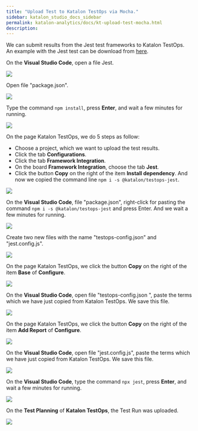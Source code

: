 ```yaml
---
title: "Upload Test to Katalon TestOps via Mocha." 
sidebar: katalon_studio_docs_sidebar
permalink: katalon-analytics/docs/kt-upload-test-mocha.html
description: 
---
```


We can submit results from the Jest test frameworks to Katalon TestOps. An example with the Jest test can be download from [here](https://github.com/katalon-studio/testops-report-js).

On the **Visual Studio Code**, open a file Jest.

![](https://github.com/katalon-studio/docs-images/raw/master/katalon-analytics/docs/kt-upload-test-jest/kt_vs_code_open_jest.png)

Open file "package.json".

![](https://github.com/katalon-studio/docs-images/raw/master/katalon-analytics/docs/kt-upload-test-jest/kt_vs_code_open_package_json.png)

Type the command `npm install`, press **Enter**, and wait a few minutes for running.

![](https://github.com/katalon-studio/docs-images/raw/master/katalon-analytics/docs/kt-upload-test-jest/kt_vs_code_json_install.png)

On the page Katalon TestOps, we do 5 steps as follow:
* Choose a project, which we want to upload the test results.
* Click the tab **Configurations**.
* Click the tab **Framework Integration**.
* On the board **Framework Integration**, choose the tab **Jest**.
* Click the button **Copy** on the right of the item **Install dependency**. And now we copied the command line `npm i -s @katalon/testops-jest`.

![](https://github.com/katalon-studio/docs-images/raw/master/katalon-analytics/docs/kt-upload-test-jest/kt_bash_copy_npm.png)

On the **Visual Studio Code**, file "package.json", right-click for pasting the command `npm i -s @katalon/testops-jest` and press Enter. And we wait a few minutes for running.

![](https://github.com/katalon-studio/docs-images/raw/master/katalon-analytics/docs/kt-upload-test-jest/kt_vs_code_paste_bash.png)

Create two new files with the name "testops-config.json" and "jest.config.js".

![](https://github.com/katalon-studio/docs-images/raw/master/katalon-analytics/docs/kt-upload-test-jest/kt_create_file_json_js.png)

On the page Katalon TestOps, we click the button **Copy** on the right of the item **Base** of **Configure**. 

![](https://github.com/katalon-studio/docs-images/raw/master/katalon-analytics/docs/kt-upload-test-jest/kt_copy_configure_base.png)

On the **Visual Studio Code**, open file "testops-config.json
", paste the terms which we have just copied from Katalon TestOps. We save this file.

![](https://github.com/katalon-studio/docs-images/raw/master/katalon-analytics/docs/kt-upload-test-jest/kt_paste_testops_json.png)

On the page Katalon TestOps, we click the button **Copy** on the right of the item **Add Report** of **Configure**.

![](https://github.com/katalon-studio/docs-images/raw/master/katalon-analytics/docs/kt-upload-test-jest/kt_copy_configure_add_report.png)

On the **Visual Studio Code**, open file "jest.config.js", paste the terms which we have just copied from Katalon TestOps. We save this file.

![](https://github.com/katalon-studio/docs-images/raw/master/katalon-analytics/docs/kt-upload-test-jest/kt_paste_js_vs_code.png)

On the **Visual Studio Code**, type the command `npx jest`, press **Enter**, and wait a few minutes for running.

![](https://github.com/katalon-studio/docs-images/raw/master/katalon-analytics/docs/kt-upload-test-jest/kt_npx_jest.png)

On the **Test Planning** of **Katalon TestOps**, the Test Run was uploaded.

![](https://github.com/katalon-studio/docs-images/raw/master/katalon-analytics/docs/kt-upload-test-jest/kt_upload_test_plan.png)